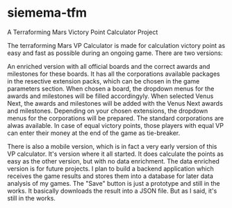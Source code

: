# siemema-tfm
A Terraforming Mars Victory Point Calculator Project

The terraforming Mars VP Calculator is made for calculation victory point as easy and fast as possible during an ongoing game. There are two versions:

An enriched version with all official boards and the correct awards and milestones for these boards. It has all the corporations available packages in the resective extension packs, which can be chosen in the game parameters section. When chosen a board, the dropdown menus for the awards and milestones will be filled accordingyly. When selected Venus Next, the awards and milestones will be added with the Venus Next awards and milestones. Depending on your chosen extensions, the dropdown menus for the corporations will be prepared. The standard corporations are alwas available. In case of equal victory points, those players with equal VP can enter their money at the end of the game as tie-breaker.

There is also a mobile version, which is in fact a very early version of this VP calculator. It's version where it all started. It does calculate the points as easy as the other version, but with no data enrichment. The data enriched version is for future projects. I plan to build a backend application which receives the game results and stores them into a database for later data analysis of my games. The "Save" button is just a prototype and still in the works. It basically downloads the result into a JSON file. But as I said, it's still in the works.

